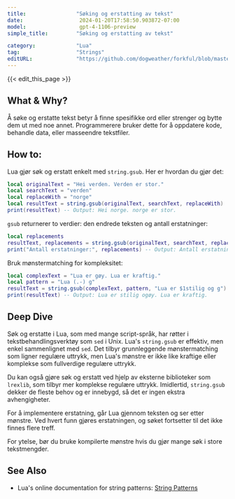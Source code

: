 ```yaml
---
title:                "Søking og erstatting av tekst"
date:                  2024-01-20T17:58:50.903872-07:00
model:                 gpt-4-1106-preview
simple_title:         "Søking og erstatting av tekst"

category:             "Lua"
tag:                  "Strings"
editURL:              "https://github.com/dogweather/forkful/blob/master/content/no/lua/searching-and-replacing-text.md"
---
```


{{< edit_this_page >}}

## What & Why?
Å søke og erstatte tekst betyr å finne spesifikke ord eller strenger og bytte dem ut med noe annet. Programmerere bruker dette for å oppdatere kode, behandle data, eller masseendre tekstfiler.

## How to:
Lua gjør søk og erstatt enkelt med `string.gsub`. Her er hvordan du gjør det:

```Lua
local originalText = "Hei verden. Verden er stor."
local searchText = "verden"
local replaceWith = "norge"
local resultText = string.gsub(originalText, searchText, replaceWith)
print(resultText) -- Output: Hei norge. norge er stor.
```

`gsub` returnerer to verdier: den endrede teksten og antall erstatninger:

```Lua
local replacements
resultText, replacements = string.gsub(originalText, searchText, replaceWith)
print("Antall erstatninger:", replacements) -- Output: Antall erstatninger: 2
```

Bruk mønstermatching for kompleksitet:

```Lua
local complexText = "Lua er gøy. Lua er kraftig."
local pattern = "Lua (.-) g"
resultText = string.gsub(complexText, pattern, "Lua er $1stilig og g")
print(resultText) -- Output: Lua er stilig ogøy. Lua er kraftig.
```

## Deep Dive
Søk og erstatte i Lua, som med mange script-språk, har røtter i tekstbehandlingsverktøy som `sed` i Unix. Lua's `string.gsub` er effektiv, men enkel sammenlignet med `sed`. Det tilbyr grunnleggende mønstermatching som ligner regulære uttrykk, men Lua's mønstre er ikke like kraftige eller komplekse som fullverdige regulære uttrykk.

Du kan også gjøre søk og erstatt ved hjelp av eksterne biblioteker som `lrexlib`, som tilbyr mer komplekse regulære uttrykk. Imidlertid, `string.gsub` dekker de fleste behov og er innebygd, så det er ingen ekstra avhengigheter.

For å implementere erstatning, går Lua gjennom teksten og ser etter mønstre. Ved hvert funn gjøres erstatningen, og søket fortsetter til det ikke finnes flere treff.

For ytelse, bør du bruke kompilerte mønstre hvis du gjør mange søk i store tekstmengder.

## See Also
- Lua's online documentation for string patterns: [String Patterns](https://www.lua.org/manual/5.4/manual.html#6.4.1)
